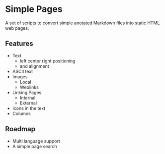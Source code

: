 # Simple Pages
A set of scripts to convert simple anotated Markdown files into static HTML web pages.

## Features
- Text
  - left center right positioning
  - and alignment
- ASCII text
- Images
  - Local
  - Weblinks
- Linking Pages
  - Internal
  - External
- Icons in the text
- Columns

## Roadmap
- Multi language support
- A simple page search
